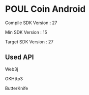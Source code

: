 # POUL Coin Android

Compile SDK Version 	: 27

Min SDK Version		: 15

Target SDK Version	: 27

## Used API 

Web3j

OKHttp3

ButterKnife